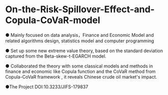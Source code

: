 # On-the-Risk-Spillover-Effect-and-Copula-CoVaR-model
● Mainly focused on data analysis，Finance and Economic Model and related algorithms design, statistics model and computer programming  

● Set up some new extreme value theory, based on the standard deviation captured from the Beta-skew-t-EGARCH model. 

● Collaborated the theory with some classical models and methods in finance and economic like Copula function and the CoVaR method from Copula-CoVaR framework , it reveals Chinese crude oil market's impact.

●The Project DOI:10.3233/JIFS-179837

